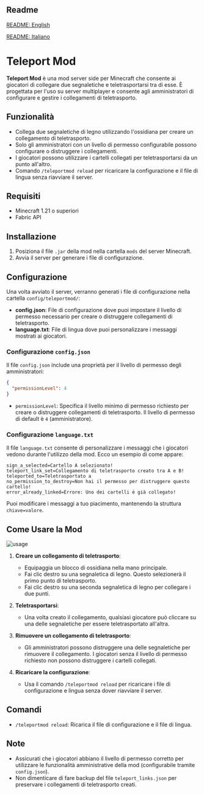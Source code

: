 ## Readme
[README: English](./README.md)

[README: Italiano](./README_IT.md)


# Teleport Mod

**Teleport Mod** è una mod server side per Minecraft che consente ai giocatori di collegare due segnaletiche e teletrasportarsi tra di esse. È progettata per l'uso su server multiplayer e consente agli amministratori di configurare e gestire i collegamenti di teletrasporto.

## Funzionalità

- Collega due segnaletiche di legno utilizzando l'ossidiana per creare un collegamento di teletrasporto.
- Solo gli amministratori con un livello di permesso configurabile possono configurare o distruggere i collegamenti.
- I giocatori possono utilizzare i cartelli collegati per teletrasportarsi da un punto all'altro.
- Comando `/teleportmod reload` per ricaricare la configurazione e il file di lingua senza riavviare il server.

## Requisiti

- Minecraft 1.21 o superiori
- Fabric API

## Installazione

1. Posiziona il file `.jar` della mod nella cartella `mods` del server Minecraft.
2. Avvia il server per generare i file di configurazione.

## Configurazione

Una volta avviato il server, verranno generati i file di configurazione nella cartella `config/teleportmod/`:

- **config.json**: File di configurazione dove puoi impostare il livello di permesso necessario per creare o distruggere collegamenti di teletrasporto.
- **language.txt**: File di lingua dove puoi personalizzare i messaggi mostrati ai giocatori.

### Configurazione `config.json`

Il file `config.json` include una proprietà per il livello di permesso degli amministratori:

```json
{
  "permissionLevel": 4
}
```

- `permissionLevel`: Specifica il livello minimo di permesso richiesto per creare o distruggere collegamenti di teletrasporto. Il livello di permesso di default è `4` (amministratore).

### Configurazione `language.txt`

Il file `language.txt` consente di personalizzare i messaggi che i giocatori vedono durante l'utilizzo della mod. Ecco un esempio di come appare:

```vbnet
sign_a_selected=Cartello A selezionato!
teleport_link_set=Collegamento di teletrasporto creato tra A e B!
teleported_to=Teletrasportato a
no_permission_to_destroy=Non hai il permesso per distruggere questo cartello!
error_already_linked=Errore: Uno dei cartelli è già collegato!
```

Puoi modificare i messaggi a tuo piacimento, mantenendo la struttura `chiave=valore`.

## Come Usare la Mod

![usage](https://github.com/Cubolico/teleport-mod/blob/main/gif-example/usage.gif?raw=true)

1. **Creare un collegamento di teletrasporto**:
   - Equipaggia un blocco di ossidiana nella mano principale.
   - Fai clic destro su una segnaletica di legno. Questo selezionerà il primo punto di teletrasporto.
   - Fai clic destro su una seconda segnaletica di legno per collegare i due punti.

2. **Teletrasportarsi**:
   - Una volta creato il collegamento, qualsiasi giocatore può cliccare su una delle segnaletiche per essere teletrasportato all'altra.

3. **Rimuovere un collegamento di teletrasporto**:
   - Gli amministratori possono distruggere una delle segnaletiche per rimuovere il collegamento. I giocatori senza il livello di permesso richiesto non possono distruggere i cartelli collegati.

4. **Ricaricare la configurazione**:
   - Usa il comando `/teleportmod reload` per ricaricare i file di configurazione e lingua senza dover riavviare il server.

## Comandi

- `/teleportmod reload`: Ricarica il file di configurazione e il file di lingua.

## Note

- Assicurati che i giocatori abbiano il livello di permesso corretto per utilizzare le funzionalità amministrative della mod (configurabile tramite `config.json`).
- Non dimenticare di fare backup del file `teleport_links.json` per preservare i collegamenti di teletrasporto creati.





